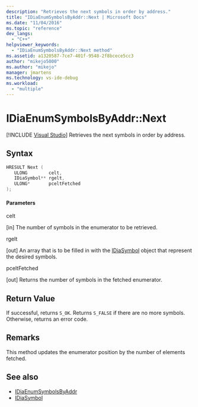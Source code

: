 ```yaml
---
description: "Retrieves the next symbols in order by address."
title: "IDiaEnumSymbolsByAddr::Next | Microsoft Docs"
ms.date: "11/04/2016"
ms.topic: "reference"
dev_langs:
  - "C++"
helpviewer_keywords:
  - "IDiaEnumSymbolsByAddr::Next method"
ms.assetid: a1320587-7ce7-401f-9548-2f8bcece5cc3
author: "mikejo5000"
ms.author: "mikejo"
manager: jmartens
ms.technology: vs-ide-debug
ms.workload:
  - "multiple"
---
```

# IDiaEnumSymbolsByAddr::Next

 [!INCLUDE [Visual Studio](~/includes/applies-to-version/vs-not-mac.md)]
Retrieves the next symbols in order by address.

## Syntax

```C++
HRESULT Next ( 
   ULONG        celt,
   IDiaSymbol** rgelt,
   ULONG*       pceltFetched
);
```

#### Parameters
 celt

[in] The number of symbols in the enumerator to be retrieved.

 rgelt

[out] An array that is to be filled in with the [IDiaSymbol](../../debugger/debug-interface-access/idiasymbol.md) object that represent the desired symbols.

 pceltFetched

[out] Returns the number of symbols in the fetched enumerator.

## Return Value
 If successful, returns `S_OK`. Returns `S_FALSE` if there are no more symbols. Otherwise, returns an error code.

## Remarks
 This method updates the enumerator position by the number of elements fetched.

## See also
- [IDiaEnumSymbolsByAddr](../../debugger/debug-interface-access/idiaenumsymbolsbyaddr.md)
- [IDiaSymbol](../../debugger/debug-interface-access/idiasymbol.md)
